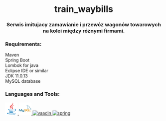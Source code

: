 <h1 align="center">train_waybills</h1>
<h3 align="center">Serwis imitujacy zamawianie i przewóz wagonów towarowych na kolei między różnymi firmami.</h3>

<h3>Requirements:</h3>
<p>
  Maven <br>
  Spring Boot <br>
  Lombok for java <br>
  Eclipse IDE or similar <br>
  JDK 11.0.13 <br>
  MySQL database
</p>

<h3 align="left">Languages and Tools:</h3>
<p align="left"> <a href="https://www.java.com" target="_blank" rel="noreferrer"> <img src="https://raw.githubusercontent.com/devicons/devicon/master/icons/java/java-original.svg" alt="java" width="40" height="40"/> </a> <a href="https://www.mysql.com/" target="_blank" rel="noreferrer"> <img src="https://raw.githubusercontent.com/devicons/devicon/master/icons/mysql/mysql-original-wordmark.svg" alt="mysql" width="40" height="40"/> </a> <a href="https://www.vaadin.com" target="_blank" rel="noreferrer"> <img src="https://cdn2.hubspot.net/hubfs/1840687/Pages/trademark/vaadin-logo.svg" alt="vaadin" width="40" height="40"/> </a> <a href="https://spring.io/" target="_blank" rel="noreferrer"> <img src="https://www.vectorlogo.zone/logos/springio/springio-icon.svg" alt="spring" width="40" height="40"/> </a> </p>
